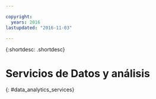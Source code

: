 ```yaml
---

copyright:
  years: 2016
lastupdated: "2016-11-03"

---
```


{:shortdesc: .shortdesc}

# Servicios de Datos y análisis
{: #data_analytics_services}
